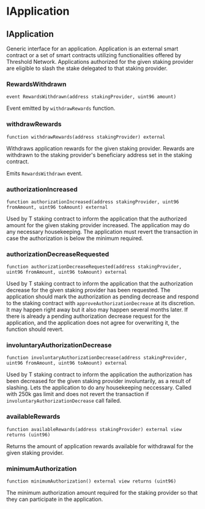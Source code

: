 # IApplication

## IApplication

Generic interface for an application. Application is an external smart contract or a set of smart contracts utilizing functionalities offered by Threshold Network. Applications authorized for the given staking provider are eligible to slash the stake delegated to that staking provider.

### RewardsWithdrawn

```solidity
event RewardsWithdrawn(address stakingProvider, uint96 amount)
```

Event emitted by `withdrawRewards` function.

### withdrawRewards

```solidity
function withdrawRewards(address stakingProvider) external
```

Withdraws application rewards for the given staking provider. Rewards are withdrawn to the staking provider's beneficiary address set in the staking contract.

Emits `RewardsWithdrawn` event.

### authorizationIncreased

```solidity
function authorizationIncreased(address stakingProvider, uint96 fromAmount, uint96 toAmount) external
```

Used by T staking contract to inform the application that the authorized amount for the given staking provider increased. The application may do any necessary housekeeping. The application must revert the transaction in case the authorization is below the minimum required.

### authorizationDecreaseRequested

```solidity
function authorizationDecreaseRequested(address stakingProvider, uint96 fromAmount, uint96 toAmount) external
```

Used by T staking contract to inform the application that the authorization decrease for the given staking provider has been requested. The application should mark the authorization as pending decrease and respond to the staking contract with `approveAuthorizationDecrease` at its discretion. It may happen right away but it also may happen several months later. If there is already a pending authorization decrease request for the application, and the application does not agree for overwriting it, the function should revert.

### involuntaryAuthorizationDecrease

```solidity
function involuntaryAuthorizationDecrease(address stakingProvider, uint96 fromAmount, uint96 toAmount) external
```

Used by T staking contract to inform the application the authorization has been decreased for the given staking provider involuntarily, as a result of slashing. Lets the application to do any housekeeping neccessary. Called with 250k gas limit and does not revert the transaction if `involuntaryAuthorizationDecrease` call failed.

### availableRewards

```solidity
function availableRewards(address stakingProvider) external view returns (uint96)
```

Returns the amount of application rewards available for withdrawal for the given staking provider.

### minimumAuthorization

```solidity
function minimumAuthorization() external view returns (uint96)
```

The minimum authorization amount required for the staking provider so that they can participate in the application.
